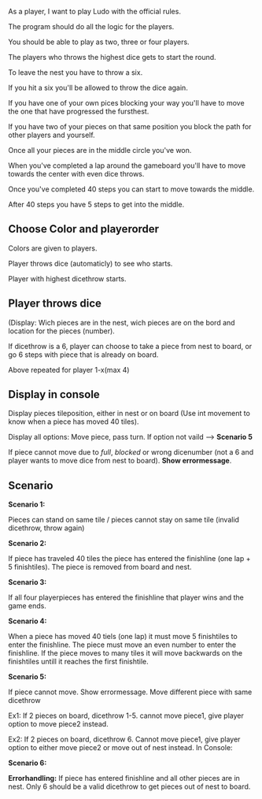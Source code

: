 As a player, I want to play Ludo with the official rules.

The program should do all the logic for the players.

You should be able to play as two, three or four players.

The players who throws the highest dice gets to start the round.

To leave the nest you have to throw a six.

If you hit a six you'll be allowed to throw the dice again.

If you have one of your own pices blocking your way you'll have to move the one that have progressed the fursthest.

If you have two of your pieces on that same position you block the path for other players and yourself.

Once all your pieces are in the middle circle you've won.

When you've completed a lap around the gameboard you'll have to move towards the center with even dice throws.

Once you've completed 40 steps you can start to move towards the middle.

After 40 steps you have 5 steps to get into the middle.

Choose Color and playerorder
---
Colors are given to players.

Player throws dice (automaticly) to see who starts.

Player with highest dicethrow starts.

Player throws dice
---
(Display: Wich pieces are in the nest, wich pieces are on the bord and location for the pieces (number).

If dicethrow is a 6, player can choose to take a piece from nest to board, or go 6 steps with piece that is already on board.

Above repeated for player 1-x(max 4)

Display in console
---
Display pieces tileposition, either in nest or on board (Use int movement to know when a piece has moved 40 tiles).

Display all options: Move piece, pass turn. If option not vaild --> **Scenario 5**

If piece cannot move due to *full*, *blocked* or wrong dicenumber (not a 6 and player wants to move dice from nest to board). **Show errormessage**.

Scenario
---
**Scenario 1:**

Pieces can stand on same tile / pieces cannot stay on same tile (invalid dicethrow, throw again)


**Scenario 2:**


If piece has traveled 40 tiles the piece has entered the finishline (one lap + 5 finishtiles). The piece is removed from board and nest.


**Scenario 3:**

If all four playerpieces has entered the finishline that player wins and the game ends.


**Scenario 4:**

When a piece has moved 40 tiels (one lap) it must move 5 finishtiles to enter the finishline. The piece must move an even number to enter the finishline. If the piece moves to many tiles it will move backwards on the finishtiles untill it reaches the first finishtile.


**Scenario 5:**

If piece cannot move. Show errormessage. Move different piece with same dicethrow

Ex1: If 2 pieces on board, dicethrow 1-5. cannot move piece1, give player option to move piece2 instead.

Ex2: If 2 pieces on board, dicethrow 6. Cannot move piece1, give player option to either move piece2 or move out of nest instead.
In Console:


**Scenario 6:**

**Errorhandling:** If piece has entered finishline and all other pieces are in nest. Only 6 should be a valid dicethrow to get pieces out of nest to board.

